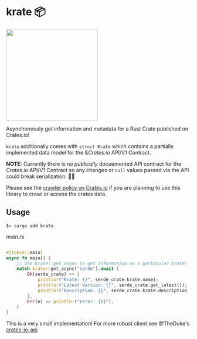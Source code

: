 # krate 📦
<img src="https://user-images.githubusercontent.com/3408176/215298824-61657e9b-5cd3-401e-b7c6-3a31d9876b67.png" width="250"/>

Asynchonously get information and metadata for a Rust Crate published on Crates.io!

`krate` additionally comes with `struct Krate` which contains a partially implemented data model for the &*Crates.io* API/V1 Contract. 

**NOTE:** Currently there is no _publically_ docuemented API contract for the *Crates.io* API/V1 Contract so any changes or `null` values passed via the API could break serialization. 🤷‍♂️

Please see the [crawler policy on Crates.io](https://crates.io/policies#crawlers) if you are planning to use this library to crawl or access the crates data.

## Usage 
`$> cargo add krate`

_main.rs_
```rust

#[tokio::main]
async fn main() {
    // Use Krate::get_async to get information on a particular Krate!
    match krate::get_async("serde").await {
        Ok(serde_crate) => {
            println!("Krate: {}", serde_crate.krate.name);
            println!("Latest Version: {}", serde_crate.get_latest());
            println!("Description: {}", serde_crate.krate.description );
        },
        Err(e) => println!("Error: {e}"),
    }    
}
```

This is a very small implementation! For more robust client see @TheDuke's [crates-io-api](https://github.com/theduke/crates-io-api) 


